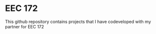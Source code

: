 # EEC 172
This github repository contains projects that I have codeveloped with my partner for EEC 172
